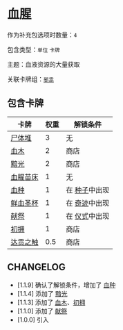 # 血腥

作为补充包选项时数量：`4`

包含类型：`单位` `卡牌`

主题：血液资源的大量获取

关联卡牌组：[`邪祟`](邪祟.md)

## 包含卡牌

卡牌 | 权重 | 解锁条件
--- | --- | ---
[尸体堆](../卡牌/尸体堆.md) | 3 | 无
[血木](../卡牌/血木.md) | 2 | 商店
[黯光](../卡牌/黯光.md) | 2 | 商店
[血腥苗床](../卡牌/血腥苗床.md) | 1 | 无
[血种](../卡牌/血种.md) | 1 | 在 [种子](种子.md)中出现
[鲜血圣杯](../卡牌/鲜血圣杯.md) | 1 | 在 [奇迹](奇迹.md)中出现
[献祭](../卡牌/献祭.md) | 1 | 在 [仪式](仪式.md)中出现
[初拥](../卡牌/初拥.md) | 1 | 商店
[达贡之触](../卡牌/达贡之触.md) | 0.5 | 商店

## CHANGELOG

- [1.1.9] 确认了解锁条件，增加了 [血种](../卡牌/血种.md)
- [1.1.4] 添加了 [黯光](../卡牌/黯光.md)
- [1.1.3] 添加了 [血木](../卡牌/血木.md)、[初拥](../卡牌/初拥.md)
- [1.1.0] 添加了 [献祭](../卡牌/献祭.md)
- [1.0.0] 引入
